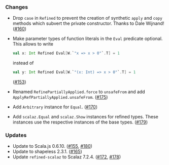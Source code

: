 ### Changes

* Drop `case` in `Refined` to prevent the creation of synthetic `apply`
  and `copy` methods which subvert the private constructor.
  Thanks to Dale Wijnand! ([#160])
* Make parameter types of function literals in the `Eval` predicate
  optional. This allows to write

  ```scala
  val x: Int Refined Eval[W.`"x => x > 0"`.T] = 1
  ```
  instead of
  ```scala
  val y: Int Refined Eval[W.`"(x: Int) => x > 0"`.T] = 1
  ```
  ([#153])
* Renamed `RefinePartiallyApplied.force` to `unsafeFrom` and add
  `ApplyRefPartiallyApplied.unsafeFrom`. ([#175])
* Add `Arbitrary` instance for `Equal`. ([#170])
* Add `scalaz.Equal` and `scalaz.Show` instances for refined types.
  These instances use the respective instances of the base types.
  ([#179])

### Updates

* Update to Scala.js 0.6.10. ([#155], [#180])
* Update to shapeless 2.3.1. ([#165])
* Update `refined-scalaz` to Scalaz 7.2.4. ([#172], [#178])

[#153]: https://github.com/fthomas/refined/pull/153
[#155]: https://github.com/fthomas/refined/pull/155
[#160]: https://github.com/fthomas/refined/pull/160
[#165]: https://github.com/fthomas/refined/pull/165
[#170]: https://github.com/fthomas/refined/pull/170
[#172]: https://github.com/fthomas/refined/pull/172
[#175]: https://github.com/fthomas/refined/pull/175
[#178]: https://github.com/fthomas/refined/pull/178
[#179]: https://github.com/fthomas/refined/pull/179
[#180]: https://github.com/fthomas/refined/pull/180
